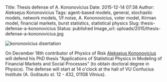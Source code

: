 Title: Thesis defense of A. Kononovicius
Date: 2015-12-14 07:38
Author: Aleksejus Kononovicius
Tags: agent-based models, general, stochastic models, network models, 1/f noise, A. Kononovicius, voter model, Kirman model, financial markets, burst statistics, statistical physics
Slug: thesis-defense-a-kononovicius
Status: published
Image_url: uploads/2015/thesis-defense-a-kononovicius.jpg

![kononovicius
disertation]({static}/uploads/2015/thesis-defense-a-kononovicius.jpg)

On December 18th contributor of Physics of Risk [Aleksejus
Kononovicius](https://kononovicius.lt) will defend his PhD thesis
"Applications of Statistical Physics in Modeling of Financial Markets and
Social Processes" (to obtain doctoral degree in Physics). The defense will
start at 14 o'clock at the hall of VU Confucius Institute (A. Goštauto st.
12 - 432, 01108 Vilnius).
